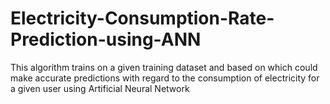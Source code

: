 # Electricity-Consumption-Rate-Prediction-using-ANN
This algorithm trains on a given training dataset and based on which could make accurate predictions with regard to the consumption of electricity for a given user using Artificial Neural Network
